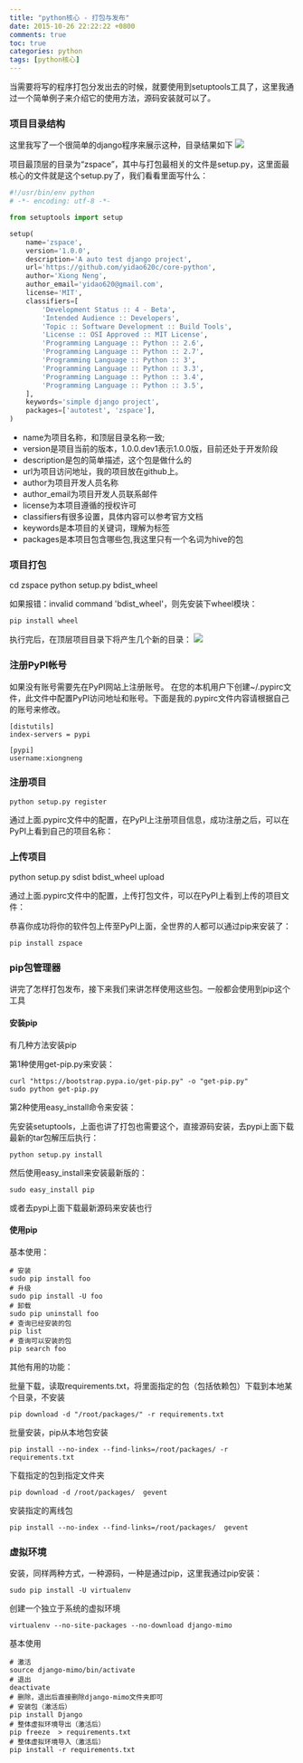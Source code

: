 ```yaml
---
title: "python核心 - 打包与发布"
date: 2015-10-26 22:22:22 +0800
comments: true
toc: true
categories: python
tags: [python核心]
---
```

当需要将写的程序打包分发出去的时候，就要使用到setuptools工具了，这里我通过一个简单例子来介绍它的使用方法，源码安装就可以了。

### 项目目录结构
这里我写了一个很简单的django程序来展示这种，目录结果如下
![](http://yidaospace.qiniudn.com/pysetup001.png)

项目最顶层的目录为“zspace”，其中与打包最相关的文件是setup.py，这里面最核心的文件就是这个setup.py了，我们看看里面写什么：<!--more-->
``` python
#!/usr/bin/env python
# -*- encoding: utf-8 -*-

from setuptools import setup

setup(
    name='zspace',
    version='1.0.0',
    description='A auto test django project',
    url='https://github.com/yidao620c/core-python',
    author='Xiong Neng',
    author_email='yidao620@gmail.com',
    license='MIT',
    classifiers=[
        'Development Status :: 4 - Beta',
        'Intended Audience :: Developers',
        'Topic :: Software Development :: Build Tools',
        'License :: OSI Approved :: MIT License',
        'Programming Language :: Python :: 2.6',
        'Programming Language :: Python :: 2.7',
        'Programming Language :: Python :: 3',
        'Programming Language :: Python :: 3.3',
        'Programming Language :: Python :: 3.4',
        'Programming Language :: Python :: 3.5',
    ],
    keywords='simple django project',
    packages=['autotest', 'zspace'],
)

```

* name为项目名称，和顶层目录名称一致;
* version是项目当前的版本，1.0.0.dev1表示1.0.0版，目前还处于开发阶段
* description是包的简单描述，这个包是做什么的
* url为项目访问地址，我的项目放在github上。
* author为项目开发人员名称
* author_email为项目开发人员联系邮件
* license为本项目遵循的授权许可
* classifiers有很多设置，具体内容可以参考官方文档
* keywords是本项目的关键词，理解为标签
* packages是本项目包含哪些包,我这里只有一个名词为hive的包

### 项目打包
cd zspace
python setup.py bdist_wheel

如果报错：invalid command 'bdist_wheel'，则先安装下wheel模块：
``` python
pip install wheel
```

执行完后，在顶层项目目录下将产生几个新的目录：
![](http://yidaospace.qiniudn.com/pysetup002.png)

### 注册PyPI帐号
如果没有账号需要先在PyPI网站上注册账号。
在您的本机用户下创建~/.pypirc文件，此文件中配置PyPI访问地址和账号。下面是我的.pypirc文件内容请根据自己的账号来修改。

```
[distutils]
index-servers = pypi

[pypi]
username:xiongneng
```

### 注册项目
```
python setup.py register
```

通过上面.pypirc文件中的配置，在PyPI上注册项目信息，成功注册之后，可以在PyPI上看到自己的项目名称：

### 上传项目
python setup.py sdist bdist_wheel upload

通过上面.pypirc文件中的配置，上传打包文件，可以在PyPI上看到上传的项目文件：

恭喜你成功将你的软件包上传至PyPI上面，全世界的人都可以通过pip来安装了：
```
pip install zspace
```

### pip包管理器
讲完了怎样打包发布，接下来我们来讲怎样使用这些包。一般都会使用到pip这个工具

#### 安装pip
有几种方法安装pip

第1种使用get-pip.py来安装：
```
curl "https://bootstrap.pypa.io/get-pip.py" -o "get-pip.py"
sudo python get-pip.py
```

第2种使用easy_install命令来安装：

先安装setuptools，上面也讲了打包也需要这个，直接源码安装，去pypi上面下载最新的tar包解压后执行：
```
python setup.py install
```
然后使用easy_install来安装最新版的：
```
sudo easy_install pip
```
或者去pypi上面下载最新源码来安装也行

#### 使用pip
基本使用：
```
# 安装
sudo pip install foo
# 升级
sudo pip install -U foo
# 卸载
sudo pip uninstall foo
# 查询已经安装的包
pip list
# 查询可以安装的包
pip search foo
```

其他有用的功能：

批量下载，读取requirements.txt，将里面指定的包（包括依赖包）下载到本地某个目录，不安装
```
pip download -d "/root/packages/" -r requirements.txt
```
批量安装，pip从本地包安装
```
pip install --no-index --find-links=/root/packages/ -r requirements.txt
```
下载指定的包到指定文件夹
```
pip download -d /root/packages/  gevent
```
安装指定的离线包
```
pip install --no-index --find-links=/root/packages/  gevent
```

### 虚拟环境
安装，同样两种方式，一种源码，一种是通过pip，这里我通过pip安装：
```
sudo pip install -U virtualenv
```
创建一个独立于系统的虚拟环境
```
virtualenv --no-site-packages --no-download django-mimo
```
基本使用
```
# 激活
source django-mimo/bin/activate
# 退出
deactivate
# 删除，退出后直接删除django-mimo文件夹即可
# 安装包（激活后）
pip install Django
# 整体虚拟环境导出（激活后）
pip freeze  > requirements.txt
# 整体虚拟环境导入（激活后）
pip install -r requirements.txt
```

